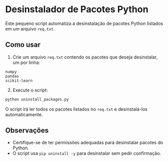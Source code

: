# Desinstalador de Pacotes Python

Este pequeno script automatiza a desinstalação de pacotes Python listados em um arquivo `req.txt`.

## Como usar

1. Crie um arquivo `req.txt` contendo os pacotes que deseja desinstalar, um por linha:

```
numpy
pandas
scikit-learn
```

2. Execute o script:

```bash
python uninstall_packages.py
```

O script irá ler todos os pacotes listados no `req.txt` e desinstalá-los automaticamente.

## Observações

- Certifique-se de ter permissões adequadas para desinstalar pacotes do Python.
- O script usa `pip uninstall -y` para desinstalar sem pedir confirmação.